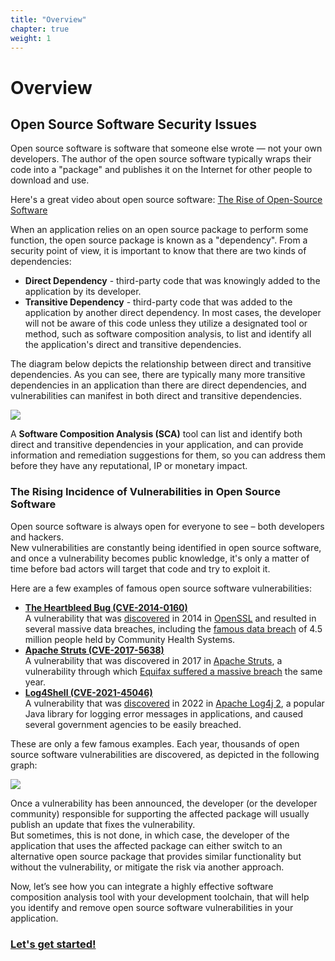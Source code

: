 ```yaml
---
title: "Overview"
chapter: true
weight: 1
---
```


# Overview

## Open Source Software Security Issues

Open source software is software that someone else wrote — not your own developers. The author of the open source software typically wraps their code into a "package" and publishes it on the Internet for other people to download and use.

Here's a great video about open source software: [The Rise of Open-Source Software](https://www.youtube.com/watch?v=SpeDK1TPbew)

When an application relies on an open source package to perform some function, the open source package is known as a "dependency". From a security point of view, it is important to know that there are two kinds of dependencies:

* **Direct Dependency** - third-party code that was knowingly added to the application by its developer.
* **Transitive Dependency** - third-party code that was added to the application by another direct dependency. In most cases, the developer will not be aware of this code unless they utilize a designated tool or method, such as software composition analysis, to list and identify all the application's direct and transitive dependencies.

The diagram below depicts the relationship between direct and transitive dependencies. As you can see, there are typically many more transitive dependencies in an application than there are direct dependencies, and vulnerabilities can manifest in both direct and transitive dependencies.


![](/images/overview/direct_transitive.png)


A **Software Composition Analysis (SCA)** tool can list and identify both direct and transitive dependencies in your application, and can provide information and remediation suggestions for them, so you can address them before they have any reputational, IP or monetary impact.

### The Rising Incidence of Vulnerabilities in Open Source Software
Open source software is always open for everyone to see – both developers and hackers.  
New vulnerabilities are constantly being identified in open source software, and once a vulnerability becomes public knowledge, it's only a matter of time before bad actors will target that code and try to exploit it.

Here are a few examples of famous open source software vulnerabilities:

- **[The Heartbleed Bug (CVE-2014-0160)](https://www.mend.io/vulnerability-database/CVE-2014-0160)**  
A vulnerability that was [discovered](https://heartbleed.com/) in 2014 in [OpenSSL](https://www.openssl.org/) and resulted in several massive data breaches, including the [famous data breach](https://www.healthcareitnews.com/news/hackers-exploit-heartbleed-swipe-data-45-million#:~:text=In%20the%20second%20biggest%20HIPAA,snatched%20by%20cybercriminals.) of 4.5 million people held by Community Health Systems.  
- **[Apache Struts (CVE-2017-5638)](https://www.mend.io/vulnerability-database/CVE-2017-5638)**  
A vulnerability that was discovered in 2017 in [Apache Struts](https://struts.apache.org/announce-2017.html), a vulnerability through which [Equifax suffered a massive breach](https://www.zdnet.com/article/equifax-confirms-apache-struts-flaw-it-failed-to-patch-was-to-blame-for-data-breach/) the same year.
- **[Log4Shell (CVE-2021-45046)](https://www.mend.io/vulnerability-database/CVE-2021-45046)**  
A vulnerability that was [discovered](https://www.mend.io/resources/blog/log4j-vulnerability-cve-2021-45046/) in 2022 in [Apache Log4j 2](https://logging.apache.org/log4j/2.x/), a popular Java library for logging error messages in applications, and caused several government agencies to be easily breached.  

These are only a few famous examples. Each year, thousands of open source software vulnerabilities are discovered, as depicted in the following graph:

![](/images/overview/oss_vuln_per_year.png)


Once a vulnerability has been announced, the developer (or the developer community) responsible for supporting the affected package will usually publish an update that fixes the vulnerability.  
But sometimes, this is not done, in which case, the developer of the application that uses the affected package can either switch to an alternative open source package that provides similar functionality but without the vulnerability, or mitigate the risk via another approach.

Now, let’s see how you can integrate a highly effective software composition analysis tool with your development toolchain, that will help you identify and remove open source software vulnerabilities in your application.

### [Let's get started!](/2_prerequisites.html)
